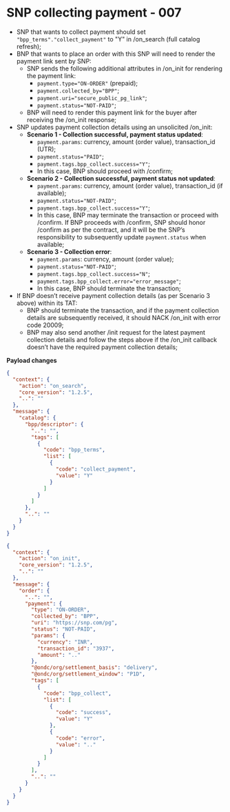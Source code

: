# SNP collecting payment - 007

- SNP that wants to collect payment should set `"bpp_terms"."collect_payment"` to "Y" in /on_search (full catalog refresh);
- BNP that wants to place an order with this SNP will need to render the payment link sent by SNP:
  - SNP sends the following additional attributes in /on_init for rendering the payment link:
    - `payment.type="ON-ORDER"` (prepaid);
    - `payment.collected_by="BPP"`;
    - `payment.uri="secure_public_pg_link"`;
    - `payment.status="NOT-PAID"`;
  - BNP will need to render this payment link for the buyer after receiving the /on_init response;
- SNP updates payment collection details using an unsolicited /on_init:
  - **Scenario 1 - Collection successful, payment status updated**:
    - `payment.params`: currency, amount (order value), transaction_id (UTR);
    - `payment.status="PAID"`;
    - `payment.tags.bpp_collect.success="Y"`;
    - In this case, BNP should proceed with /confirm;
  - **Scenario 2 - Collection successful, payment status not updated**:
    - `payment.params`: currency, amount (order value), transaction_id (if available);
    - `payment.status="NOT-PAID"`;
    - `payment.tags.bpp_collect.success="Y"`;
    - In this case, BNP may terminate the transaction or proceed with /confirm. If BNP proceeds with /confirm, SNP should honor /confirm as per the contract, and it will be the SNP’s responsibility to subsequently update `payment.status` when available;
  - **Scenario 3 - Collection error**:
    - `payment.params`: currency, amount (order value);
    - `payment.status="NOT-PAID"`;
    - `payment.tags.bpp_collect.success="N"`;
    - `payment.tags.bpp_collect.error="error_message"`;
    - In this case, BNP should terminate the transaction;
- If BNP doesn’t receive payment collection details (as per Scenario 3 above) within its TAT:
  - BNP should terminate the transaction, and if the payment collection details are subsequently received, it should NACK /on_init with error code 20009;
  - BNP may also send another /init request for the latest payment collection details and follow the steps above if the /on_init callback doesn’t have the required payment collection details;

**Payload changes**

```json
{
  "context": {
    "action": "on_search",
    "core_version": "1.2.5",
    "..": ""
  },
  "message": {
    "catalog": {
      "bpp/descriptor": {
        "..": "",
        "tags": [
          {
            "code": "bpp_terms",
            "list": [
              {
                "code": "collect_payment",
                "value": "Y"
              }
            ]
          }
        ]
      },
      "..": ""
    }
  }
}
```

```json
{
  "context": {
    "action": "on_init",
    "core_version": "1.2.5",
    "..": ""
  },
  "message": {
    "order": {
      "..": "",
      "payment": {
        "type": "ON-ORDER",
        "collected_by": "BPP",
        "uri": "https://snp.com/pg",
        "status": "NOT-PAID",
        "params": {
          "currency": "INR",
          "transaction_id": "3937",
          "amount": ".."
        },
        "@ondc/org/settlement_basis": "delivery",
        "@ondc/org/settlement_window": "P1D",
        "tags": [
          {
            "code": "bpp_collect",
            "list": [
              {
                "code": "success",
                "value": "Y"
              },
              {
                "code": "error",
                "value": ".."
              }
            ]
          }
        ],
        "..": ""
      }
    }
  }
}
```